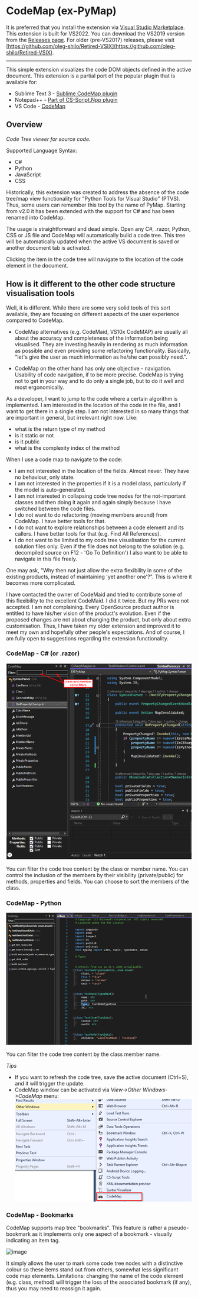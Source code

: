 # CodeMap (ex-PyMap)
It is preferred that you install the extension via [Visual Studio Marketplace](https://marketplace.visualstudio.com/items?itemName=OlegShilo.PyMap).
This extension is built for VS2022. You can download the VS2019 version from the [Releases page](https://github.com/oleg-shilo/PyMap.VSIX/releases).
For older (pre-VS2017) releases, please visit [https://github.com/oleg-shilo/Retired-VSIX](https://github.com/oleg-shilo/Retired-VSIX).

---

This simple extension visualizes the code DOM objects defined in the active document. This extension is a partial port of the popular plugin that is available for:
* Sublime Text 3 - [Sublime CodeMap plugin](https://github.com/oleg-shilo/sublime-codemap/blob/master/README.md)
* Notepad++ - [Part of CS-Script.Npp plugin](https://github.com/oleg-shilo/cs-script.npp/blob/master/README.md)
* VS Code - [CodeMap](https://marketplace.visualstudio.com/items?itemName=oleg-shilo.codemap)

## Overview

_Code Tree viewer for source code._

Supported Language Syntax:
- C#
- Python
- JavaScript
- CSS

Historically, this extension was created to address the absence of the code tree/map view functionality for "Python Tools for Visual Studio" (PTVS). Thus, some users can remember this tool by the name of PyMap. Starting from v2.0 it has been extended with the support for C# and has been renamed into CodeMap.

The usage is straightforward and dead simple. Open any C#, .razor, Python, CSS or JS file and CodeMap will automatically build a code tree. This tree will be automatically updated when the active VS document is saved or another document tab is activated.

Clicking the item in the code tree will navigate to the location of the code element in the document.

## How is it different to the other code structure visualisation tools

Well, it is different. While there are some very solid tools of this sort available, they are focusing on different aspects of the user experience compared to CodeMap.

- CodeMap alternatives (e.g. CodeMaid, VS10x CodeMAP) are usually all about the accuracy and completeness of the information being visualised. They are investing heavily in rendering as much information as possible and even providing some refactoring functionality. Basically, "let's give the user as much information as he/she can possibly need.".

- CodeMap on the other hand has only one objective - navigation. Usability of code navigation, if to be more precise. CodeMap is trying not to get in your way and to do only a single job, but to do it well and most ergonomically.

As a developer, I want to jump to the code where a certain algorithm is implemented. I am interested in the location of the code in the file, and I want to get there in a single step. I am not interested in so many things that are important in general, but irrelevant right now. Like:

- what is the return type of my method
- is it static or not
- is it public
- what is the complexity index of the method

When I use a code map to navigate to the code:

- I am not interested in the location of the fields. Almost never. They have no behaviour, only state.
- I am not interested in the properties if it is a model class, particularly if the model is auto-generated.
- I am not interested in collapsing code tree nodes for the not-important classes and then doing it again and again simply because I have switched between the code files.
- I do not want to do refactoring (moving members around) from CodeMap. I have better tools for that.
- I do not want to explore relationships between a code element and its callers. I have better tools for that (e.g. Find All References).
- I do not want to be limited to my code tree visualisation for the current solution files only. Even if the file does not belong to the solution (e.g. decompiled source on F12 - 'Go To Definition') I also want to be able to navigate in this file freely.

One may ask, "Why then not just allow the extra flexibility in some of the existing products, instead of maintaining 'yet another one'?". This is where it becomes more complicated.

I have contacted the owner of CodeMaid and tried to contribute some of this flexibility to the excellent CodeMaid. I did it twice. But my PRs were not accepted. I am not complaining. Every OpenSource product author is entitled to have his/her vision of the product's evolution. Even if the proposed changes are not about changing the product, but only about extra customisation. Thus, I have taken my older extension and improved it to meet my own and hopefully other people's expectations. And of course, I am fully open to suggestions regarding the extension functionality.

### CodeMap - C# (or .razor)

![](docs/Preview.png)

You can filter the code tree content by the class or member name.
You can control the inclusion of the members by their visibility (private/public) for methods, properties and fields.
You can choose to sort the members of the class.

### CodeMap - Python

![](docs/Preview.py.png)

You can filter the code tree content by the class member name.

_Tips_

* If you want to refresh the code tree, save the active document (Ctrl+S), and it will trigger the update.
* CodeMap window can be activated via _View->Other Windows->CodeMap_ menu:
  ![](docs/menu.png)

### CodeMap - Bookmarks

CodeMap supports map tree "bookmarks". This feature is rather a pseudo-bookmark as it implements only one aspect of a bookmark - visually indicating an item tag.  

![image](https://github.com/oleg-shilo/PyMap.VSIX/assets/16729806/65d8b6bc-5c34-4741-ab73-e3cd1adacb92)

It simply allows the user to mark some code tree nodes with a distinctive colour so these items stand out from others, somewhat less significant code map elements.
Limitations: changing the name of the code element (e.g. class, method) will trigger the loss of the associated bookmark (if any), thus you may need to reassign it again.
   
